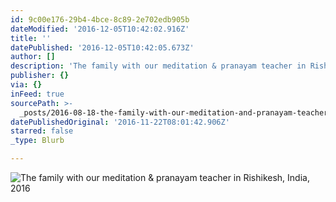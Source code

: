 ```yaml
---
id: 9c00e176-29b4-4bce-8c89-2e702edb905b
dateModified: '2016-12-05T10:42:02.916Z'
title: ''
datePublished: '2016-12-05T10:42:05.673Z'
author: []
description: 'The family with our meditation & pranayam teacher in Rishikesh, India, 2016'
publisher: {}
via: {}
inFeed: true
sourcePath: >-
  _posts/2016-08-18-the-family-with-our-meditation-and-pranayam-teacher-in-rishike.md
datePublishedOriginal: '2016-11-22T08:01:42.906Z'
starred: false
_type: Blurb

---
```

![The family with our meditation & pranayam teacher in Rishikesh, India, 2016](https://the-grid-user-content.s3-us-west-2.amazonaws.com/37bec520-18a3-4fe6-91bf-a8db28b200ec.jpg)